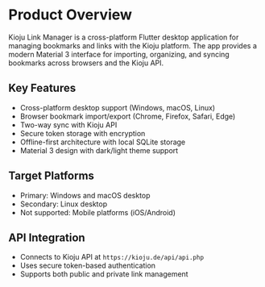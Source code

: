 # Product Overview

Kioju Link Manager is a cross-platform Flutter desktop application for managing bookmarks and links with the Kioju platform. The app provides a modern Material 3 interface for importing, organizing, and syncing bookmarks across browsers and the Kioju API.

## Key Features

- Cross-platform desktop support (Windows, macOS, Linux)
- Browser bookmark import/export (Chrome, Firefox, Safari, Edge)
- Two-way sync with Kioju API
- Secure token storage with encryption
- Offline-first architecture with local SQLite storage
- Material 3 design with dark/light theme support

## Target Platforms

- Primary: Windows and macOS desktop
- Secondary: Linux desktop
- Not supported: Mobile platforms (iOS/Android)

## API Integration

- Connects to Kioju API at `https://kioju.de/api/api.php`
- Uses secure token-based authentication
- Supports both public and private link management

